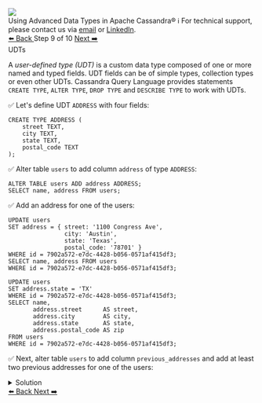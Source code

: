 <!-- TOP -->
<div class="top">
  <img src="https://datastax-academy.github.io/katapod-shared-assets/images/ds-academy-logo.svg" />
  <div class="scenario-title-section">
    <span class="scenario-title">Using Advanced Data Types in Apache Cassandra®</span>
    <span class="scenario-subtitle">ℹ️ For technical support, please contact us via <a href="mailto:aleksandr.volochnev@datastax.com">email</a> or <a href="https://dtsx.io/aleks">LinkedIn</a>.</span>
  </div>
</div>

<!-- NAVIGATION -->
<div id="navigation-top" class="navigation-top">
 <a href='command:katapod.loadPage?[{"step":"step8-cassandra"}]'
   class="btn btn-dark navigation-top-left">⬅️ Back
 </a>
<span class="step-count"> Step 9 of 10</span>
 <a href='command:katapod.loadPage?[{"step":"step10-cassandra"}]'
    class="btn btn-dark navigation-top-right">Next ➡️
  </a>
</div>

<!-- CONTENT -->

<div class="step-title">UDTs</div>

A *user-defined type (UDT)* is a custom data type composed of one or more named and typed fields. 
UDT fields can be of simple types, collection types or even other UDTs. 
Cassandra Query Language provides statements `CREATE TYPE`, `ALTER TYPE`, `DROP TYPE` and `DESCRIBE TYPE` 
to work with UDTs.

✅ Let's define UDT `ADDRESS` with four fields:
```
CREATE TYPE ADDRESS (
    street TEXT,
    city TEXT,
    state TEXT,
    postal_code TEXT
);
```

✅ Alter table `users` to add column `address` of type `ADDRESS`:
```
ALTER TABLE users ADD address ADDRESS;
SELECT name, address FROM users;
```

✅ Add an address for one of the users:
```
UPDATE users 
SET address = { street: '1100 Congress Ave',
                city: 'Austin',
                state: 'Texas',
                postal_code: '78701' }
WHERE id = 7902a572-e7dc-4428-b056-0571af415df3;
SELECT name, address FROM users
WHERE id = 7902a572-e7dc-4428-b056-0571af415df3;

UPDATE users 
SET address.state = 'TX'
WHERE id = 7902a572-e7dc-4428-b056-0571af415df3;
SELECT name, 
       address.street      AS street, 
       address.city        AS city, 
       address.state       AS state,
       address.postal_code AS zip 
FROM users
WHERE id = 7902a572-e7dc-4428-b056-0571af415df3;
```

✅ Next, alter table `users` to add column `previous_addresses` and 
add at least two previous addresses for one of the users:
<details>
  <summary>Solution</summary> 

```
ALTER TABLE users 
ADD previous_addresses LIST<FROZEN<ADDRESS>>;

UPDATE users 
SET previous_addresses = [
              { street: '10th and L St',
                city: 'Sacramento',
                state: 'CA',
                postal_code: '95814' } ]
WHERE id = 7902a572-e7dc-4428-b056-0571af415df3;
SELECT name, previous_addresses FROM users
WHERE id = 7902a572-e7dc-4428-b056-0571af415df3;

UPDATE users 
SET previous_addresses = previous_addresses + [
              { street: 'State St and Washington Ave',
                city: 'Albany',
                state: 'NY',
                postal_code: '12224' } ]
WHERE id = 7902a572-e7dc-4428-b056-0571af415df3;
SELECT name, address, previous_addresses FROM users
WHERE id = 7902a572-e7dc-4428-b056-0571af415df3;
```

</details>

<!-- NAVIGATION -->
<div id="navigation-bottom" class="navigation-bottom">
 <a href='command:katapod.loadPage?[{"step":"step8-cassandra"}]'
   class="btn btn-dark navigation-bottom-left">⬅️ Back
 </a>
 <a href='command:katapod.loadPage?[{"step":"step10-cassandra"}]'
    class="btn btn-dark navigation-bottom-right">Next ➡️
  </a>
</div>

